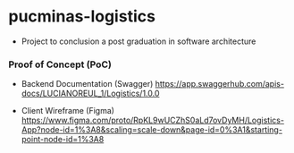 # pucminas-logistics #

* Project to conclusion a post graduation in software architecture

### Proof of Concept (PoC) ###

* Backend Documentation (Swagger)
https://app.swaggerhub.com/apis-docs/LUCIANOREUL_1/Logistics/1.0.0

* Client Wireframe (Figma)
https://www.figma.com/proto/RpKL9wUCZhS0aLd7ovDyMH/Logistics-App?node-id=1%3A8&scaling=scale-down&page-id=0%3A1&starting-point-node-id=1%3A8
